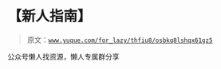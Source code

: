 # 【新人指南】

> 原文：[`www.yuque.com/for_lazy/thfiu8/osbkq8lshqx61gz5`](https://www.yuque.com/for_lazy/thfiu8/osbkq8lshqx61gz5)

<ne-p id="u5bf695e2" data-lake-id="u5bf695e2"><ne-text id="ud7646d53">公众号懒人找资源，懒人专属群分享</ne-text></ne-p>